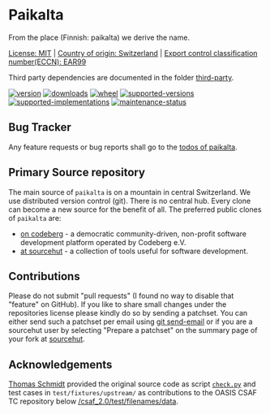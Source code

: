 # Paikalta

From the place (Finnish: paikalta) we derive the name.

[License: MIT](https://git.sr.ht/~sthagen/paikalta/tree/default/item/LICENSE) |
[Country of origin: Switzerland](https://git.sr.ht/~sthagen/paikalta/tree/default/item/COUNTRY-OF-ORIGIN) |
[Export control classification number(ECCN): EAR99](https://git.sr.ht/~sthagen/paikalta/tree/default/item/EXPORT-CONTROL-CLASSIFICATION-NUMBER)

Third party dependencies are documented in the folder [third-party](docs/third-party/README.md).

[![version](https://img.shields.io/pypi/v/paikalta.svg?style=flat)](https://pypi.python.org/pypi/paikalta/)
[![downloads](https://static.pepy.tech/badge/paikalta/month)](https://pepy.tech/project/paikalta)
[![wheel](https://img.shields.io/pypi/wheel/paikalta.svg?style=flat)](https://pypi.python.org/pypi/paikalta/)
[![supported-versions](https://img.shields.io/pypi/pyversions/paikalta.svg?style=flat)](https://pypi.python.org/pypi/paikalta/)
[![supported-implementations](https://img.shields.io/pypi/implementation/paikalta.svg?style=flat)](https://pypi.python.org/pypi/paikalta/)
[![maintenance-status](https://img.shields.io/github/commit-activity/y/sthagen/paikalta.svg?style=flat)](https://git.sr.ht/~sthagen/paikalta/log)

## Bug Tracker

Any feature requests or bug reports shall go to the [todos of paikalta](https://todo.sr.ht/~sthagen/paikalta).

## Primary Source repository

The main source of `paikalta` is on a mountain in central Switzerland.
We use distributed version control (git).
There is no central hub.
Every clone can become a new source for the benefit of all.
The preferred public clones of `paikalta` are:

* [on codeberg](https://codeberg.org/sthagen/paikalta) - a democratic community-driven, non-profit software development platform operated by Codeberg e.V.
* [at sourcehut](https://git.sr.ht/~sthagen/paikalta) - a collection of tools useful for software development.

## Contributions

Please do not submit "pull requests" (I found no way to disable that "feature" on GitHub).
If you like to share small changes under the repositories license please kindly do so by sending a patchset.
You can either send such a patchset per email using [git send-email](https://git-send-email.io) or 
if you are a sourcehut user by selecting "Prepare a patchset" on the summary page of your fork at [sourcehut](https://git.sr.ht/).

## Acknowledgements

[Thomas Schmidt](https://github.com/tschmidtb51) provided the original source code as
script [`check.py`](https://github.com/oasis-tcs/csaf/blob/master/csaf_2.0/test/filenames/check.py) and
test cases in `test/fixtures/upstream/` as contributions to the OASIS CSAF TC repository
below [/csaf_2.0/test/filenames/data](https://github.com/oasis-tcs/csaf/tree/master/csaf_2.0/test/filenames/data).
